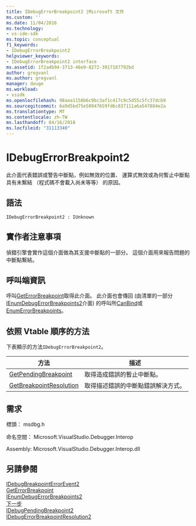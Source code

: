 ```yaml
---
title: IDebugErrorBreakpoint2 |Microsoft 文件
ms.custom: ''
ms.date: 11/04/2016
ms.technology:
- vs-ide-sdk
ms.topic: conceptual
f1_keywords:
- IDebugErrorBreakpoint2
helpviewer_keywords:
- IDebugErrorBreakpoint2 interface
ms.assetid: 1f2a4b94-3713-46e9-8272-3917187792bd
author: gregvanl
ms.author: gregvanl
manager: douge
ms.workload:
- vssdk
ms.openlocfilehash: 98aea1158b6c9bc3af1c417c9c5d55c5fc37dcb9
ms.sourcegitcommit: 6a9d5bd75e50947659fd6c837111a6a547884e2a
ms.translationtype: MT
ms.contentlocale: zh-TW
ms.lasthandoff: 04/16/2018
ms.locfileid: "31113340"
---
```

# <a name="idebugerrorbreakpoint2"></a>IDebugErrorBreakpoint2
此介面代表錯誤或警告中斷點，例如無效的位置、 運算式無效或為何暫止中斷點具有未繫結 （程式碼不會載入尚未等等） 的原因。  
  
## <a name="syntax"></a>語法  
  
```  
IDebugErrorBreakpoint2 : IUnknown  
```  
  
## <a name="notes-for-implementers"></a>實作者注意事項  
 偵錯引擎會實作這個介面做為其支援中斷點的一部分。 這個介面用來報告問題的中斷點繫結。  
  
## <a name="notes-for-callers"></a>呼叫端資訊  
 呼叫[GetErrorBreakpoint](../../../extensibility/debugger/reference/idebugbreakpointerrorevent2-geterrorbreakpoint.md)取得此介面。 此介面也會傳回 (由清單的一部分[IEnumDebugErrorBreakpoints2](../../../extensibility/debugger/reference/ienumdebugerrorbreakpoints2.md)介面) 的呼叫所[CanBind](../../../extensibility/debugger/reference/idebugpendingbreakpoint2-canbind.md)或[EnumErrorBreakpoints](../../../extensibility/debugger/reference/idebugpendingbreakpoint2-enumerrorbreakpoints.md)。  
  
## <a name="methods-in-vtable-order"></a>依照 Vtable 順序的方法  
 下表顯示的方法`IDebugErrorBreakpoint2`。  
  
|方法|描述|  
|------------|-----------------|  
|[GetPendingBreakpoint](../../../extensibility/debugger/reference/idebugerrorbreakpoint2-getpendingbreakpoint.md)|取得造成錯誤的暫止中斷點。|  
|[GetBreakpointResolution](../../../extensibility/debugger/reference/idebugerrorbreakpoint2-getbreakpointresolution.md)|取得描述錯誤的中斷點錯誤解決方式。|  
  
## <a name="requirements"></a>需求  
 標頭： msdbg.h  
  
 命名空間： Microsoft.VisualStudio.Debugger.Interop  
  
 Assembly: Microsoft.VisualStudio.Debugger.Interop.dll  
  
## <a name="see-also"></a>另請參閱  
 [IDebugBreakpointErrorEvent2](../../../extensibility/debugger/reference/idebugbreakpointerrorevent2.md)   
 [GetErrorBreakpoint](../../../extensibility/debugger/reference/idebugbreakpointerrorevent2-geterrorbreakpoint.md)   
 [IEnumDebugErrorBreakpoints2](../../../extensibility/debugger/reference/ienumdebugerrorbreakpoints2.md)   
 [下一步](../../../extensibility/debugger/reference/ienumdebugerrorbreakpoints2-next.md)   
 [IDebugPendingBreakpoint2](../../../extensibility/debugger/reference/idebugpendingbreakpoint2.md)   
 [IDebugErrorBreakpointResolution2](../../../extensibility/debugger/reference/idebugerrorbreakpointresolution2.md)